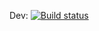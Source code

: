 Dev: [![Build status](https://build.appcenter.ms/v0.1/apps/e9425323-a3f2-408c-8cc9-193ae6c4812a/branches/master/badge)](https://appcenter.ms)
